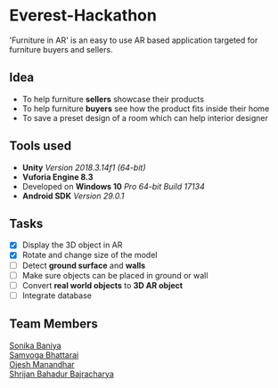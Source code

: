 # Everest-Hackathon
'Furniture in AR' is an easy to use AR based application targeted for furniture buyers and sellers.

## Idea
- To help furniture **sellers** showcase their products
- To help furniture **buyers** see how the product fits inside their home
- To save a preset design of a room which can help interior designer

## Tools used
- **Unity** *Version 2018.3.14f1 (64-bit)*
- **Vuforia Engine 8.3**
- Developed on **Windows 10** *Pro 64-bit Build 17134*
- **Android SDK** *Version 29.0.1*

## Tasks
- [X] Display the 3D object in AR
- [X] Rotate and change size of the model
- [ ] Detect **ground surface** and **walls**
- [ ] Make sure objects can be placed in ground or wall
- [ ] Convert **real world objects** to **3D AR object**
- [ ] Integrate database

## Team Members
[Sonika Baniya](https://github.com/soneeka)<br />
[Samyoga Bhattarai](https://github.com/samyoga)<br />
[Ojesh Manandhar](https://github.com/OjeshManandhar)<br />
[Shrijan Bahadur Bajracharya](https://github.com/ShriBuzz)
